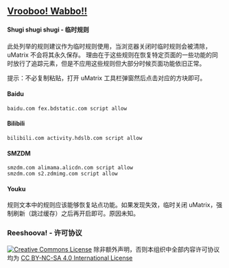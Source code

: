 ## [Vrooboo! Wabbo!!](https://umatrix-rules.github.io/#ovagarava---toc)

#### Shugi shugi shugi - 临时规则

此处列举的规则建议作为临时规则使用，当浏览器关闭时临时规则会被清除，uMatrix 不会将其永久保存。
理由在于这些规则在恢复特定页面的一些功能的同时放行了追踪元素，但是不应用这些规则但大部分时候页面功能依旧正常。

提示：不必复制粘贴，打开 uMatrix 工具栏弹窗然后点击对应的方块即可。

#### Baidu

    baidu.com fex.bdstatic.com script allow

#### Bilibili

    bilibili.com activity.hdslb.com script allow

#### SMZDM

    smzdm.com alimama.alicdn.com script allow
    smzdm.com s2.zdmimg.com script allow

#### Youku

规则文本中的规则应该能够恢复站点功能。如果发现失效，临时关闭 uMatrix，强制刷新（跳过缓存）之后再开启即可。原因未知。

### Reeshoova! - 许可协议

<a rel="license" href="http://creativecommons.org/licenses/by-nc-sa/4.0/"><img alt="Creative Commons License" style="border-width:0" src="https://i.creativecommons.org/l/by-nc-sa/4.0/88x31.png" /></a>
除非额外声明，否则本组织中全部内容许可协议均为 <a rel="license" href="http://creativecommons.org/licenses/by-nc-sa/4.0/">CC BY-NC-SA 4.0 International License</a>